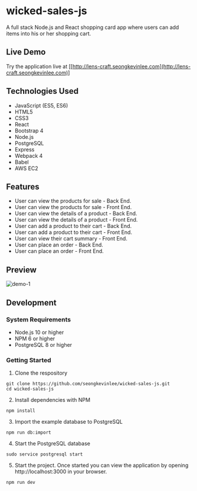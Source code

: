 # wicked-sales-js
A full stack Node.js and React shopping card app where users can add items into his or her shopping cart.

## Live Demo
Try the application live at [[http://lens-craft.seongkevinlee.com](http://lens-craft.seongkevinlee.com)]

## Technologies Used
* JavaScript (ES5, ES6)
* HTML5
* CSS3
* React
* Bootstrap 4
* Node.js
* PostgreSQL
* Express
* Webpack 4
* Babel
* AWS EC2

## Features
* User can view the products for sale - Back End.
* User can view the products for sale - Front End.
* User can view the details of a product - Back End.
* User can view the details of a product - Front End.
* User can add a product to their cart - Back End.
* User can add a product to their cart - Front End.
* User can view their cart summary - Front End.
* User can place an order - Back End.
* User can place an order - Front End.

## Preview
![demo-1](https://github.com/seongkevinlee/wicked-sales-js/blob/master/demo-2.gif?raw=true)

## Development
### System Requirements
* Node.js 10 or higher
* NPM 6 or higher
* PostgreSQL 8 or higher

### Getting Started
1. Clone the respository
```
git clone https://github.com/seongkevinlee/wicked-sales-js.git
cd wicked-sales-js
```
2. Install dependencies with NPM
```
npm install
```
3. Import the example database to PostgreSQL
```
npm run db:import
```
4. Start the PostgreSQL database
```
sudo service postgresql start
```
5. Start the project. Once started you can view the application by opening http://localhost:3000 in your browser.
```
npm run dev
```

